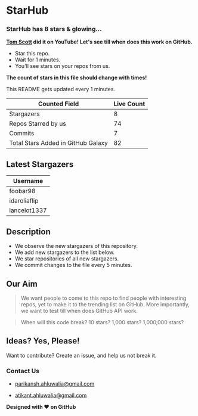 
# StarHub
### StarHub has 8 stars & glowing...
**[Tom Scott] did it on YouTube! Let's see till when does this work on GitHub.**
- Star this repo.
- Wait for 1 minutes.
- You'll see stars on your repos from us.

**The count of stars in this file should change with times!**

This README gets updated every 1 minutes.

| Counted Field | Live Count |
| ------ | ------ |
| Stargazers | 8 |
| Repos Starred by us | 74 |
| Commits | 7 |
| Total Stars Added in GitHub Galaxy | 82 |

## Latest Stargazers

| Username |
| ------ |
| foobar98 |
| idaroliaflip |
| lancelot1337 |

## Description
- We observe the new stargazers of this repository.
- We add new stargazers to the list  below.
- We star repositories of all new stargazers.
- We commit changes to the file every 5 minutes.

## Our Aim
> We want people to come to this repo
> to find people with interesting repos,
> yet to make it to the trending list on GitHub.
> More importantly, we want to test till when
> does GitHub API work.

> When will this code break?
> 10 stars? 1,000 stars? 1,000,000 stars?

## Ideas? Yes, Please!
Want to contribute?
Create an issue, and help us not break it.

### Contact Us
- parikansh.ahluwalia@gmail.com

- atikant.ahluwalia@gmail.com

**Designed with :heart: on GitHub**

[Tom Scott]: <https://www.youtube.com/watch?v=BxV14h0kFs0>
